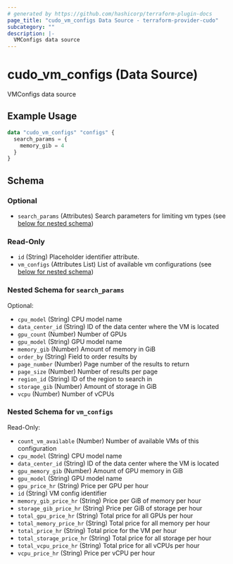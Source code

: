 ```yaml
---
# generated by https://github.com/hashicorp/terraform-plugin-docs
page_title: "cudo_vm_configs Data Source - terraform-provider-cudo"
subcategory: ""
description: |-
  VMConfigs data source
---
```


# cudo_vm_configs (Data Source)

VMConfigs data source

## Example Usage

```terraform
data "cudo_vm_configs" "configs" {
  search_params = {
    memory_gib = 4
  }
}
```

<!-- schema generated by tfplugindocs -->
## Schema

### Optional

- `search_params` (Attributes) Search parameters for limiting vm types (see [below for nested schema](#nestedatt--search_params))

### Read-Only

- `id` (String) Placeholder identifier attribute.
- `vm_configs` (Attributes List) List of available vm configurations (see [below for nested schema](#nestedatt--vm_configs))

<a id="nestedatt--search_params"></a>
### Nested Schema for `search_params`

Optional:

- `cpu_model` (String) CPU model name
- `data_center_id` (String) ID of the data center where the VM is located
- `gpu_count` (Number) Number of GPUs
- `gpu_model` (String) GPU model name
- `memory_gib` (Number) Amount of memory in GiB
- `order_by` (String) Field to order results by
- `page_number` (Number) Page number of the results to return
- `page_size` (Number) Number of results per page
- `region_id` (String) ID of the region to search in
- `storage_gib` (Number) Amount of storage in GiB
- `vcpu` (Number) Number of vCPUs


<a id="nestedatt--vm_configs"></a>
### Nested Schema for `vm_configs`

Read-Only:

- `count_vm_available` (Number) Number of available VMs of this configuration
- `cpu_model` (String) CPU model name
- `data_center_id` (String) ID of the data center where the VM is located
- `gpu_memory_gib` (Number) Amount of GPU memory in GiB
- `gpu_model` (String) GPU model name
- `gpu_price_hr` (String) Price per GPU per hour
- `id` (String) VM config identifier
- `memory_gib_price_hr` (String) Price per GiB of memory per hour
- `storage_gib_price_hr` (String) Price per GiB of storage per hour
- `total_gpu_price_hr` (String) Total price for all GPUs per hour
- `total_memory_price_hr` (String) Total price for all memory per hour
- `total_price_hr` (String) Total price for the VM per hour
- `total_storage_price_hr` (String) Total price for all storage per hour
- `total_vcpu_price_hr` (String) Total price for all vCPUs per hour
- `vcpu_price_hr` (String) Price per vCPU per hour


